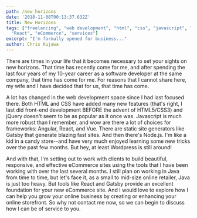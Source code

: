 ```yaml
---
path: /new_horizons
date: '2018-11-08T00:13:37.632Z'
title: New Horizons
tags: ["freelancing", "web development", "html", "css", "javascript", "Gatsby",
  "React", "eCommerce", "services"]
excerpt: "I'm formally opened for business..."
author: Chris Kujawa
---
```

There are times in your life that it becomes necessary to set your sights on new horizons. That time has recently come for me, and after spending the last four years of my 10-year career as a software developer at the same company, that time has come for me. For reasons that I cannot share here, my wife and I have decided that for us, that time has come. 

A lot has changed in the web development space since I had last focused there. Both HTML and CSS have added many new features (that's right, I last did front-end development BEFORE the advent of HTML5/CSS3) and jQuery doesn't seem to be as popular as it once was. Javascript is much more robust than I remember, and wow are there a lot of choices for frameworks: Angular, React, and Vue. There are static site generators like Gatsby that generate blazing fast sites. And then there's Node.js. I'm like a kid in a candy store--and have very much enjoyed learning some new tricks over the past few months. But hey, at least Wordpress is still around!

And with that, I'm setting out to work with clients to build beautiful, responsive, and effective eCommerce sites using the tools that I have been working with over the last several months. I still plan on working in Java from time to time, but let's face it, as a small to mid-size online retailer, Java is just too heavy. But tools like React and Gatsby provide an excellent foundation for your new eCommerce site. And I would love to explore how I can help you grow your online business by creating or enhancing your online storefront. So why not contact me now, so we can begin to discuss how I can be of service to you.
